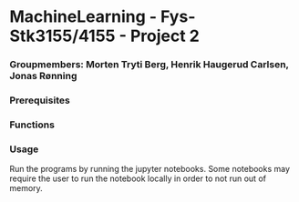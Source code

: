 # MachineLearning - Fys-Stk3155/4155 - Project 2

### Groupmembers: Morten Tryti Berg, Henrik Haugerud Carlsen, Jonas Rønning


### Prerequisites



### Functions



### Usage

Run the programs by running the jupyter notebooks. Some notebooks may require the user to run the notebook locally in order to not run out of memory.

